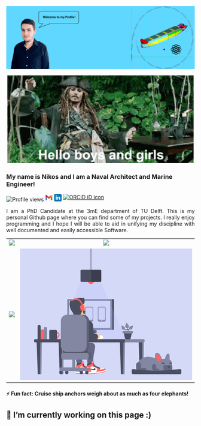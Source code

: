 <!--
**Jakendarth/Jakendarth** is a ✨ _special_ ✨ repository because its `README.md` (this file) appears on your GitHub profile.

Here are some ideas to get you started:

- 🔭 I’m currently working on ...
- 🌱 I’m currently learning ...
- 👯 I’m looking to collaborate on ...
- 🤔 I’m looking for help with ...
- 💬 Ask me about ...
- 📫 How to reach me: ...
- 😄 Pronouns: ...

-->
![I am a Naval Architect and Marine Engineer ](https://github.com/Jakendarth/Jakendarth/blob/main/gitbanner.png)
<p align="center">
  <img src="https://github.com/Jakendarth/Jakendarth/blob/main/001.gif" />
</p>

### My name is Nikos and I am a Naval Architect and Marine Engineer! 
![Profile views](https://gpvc.arturio.dev/Jakendarth) <a href="mailto:kougiatsosn@gmail.com"><img alt="Gmail" height="20" src="https://github.com/Jakendarth/Jakendarth/blob/main/gmail.png" /></a> [<img src='https://github.com/Jakendarth/Jakendarth/blob/main/linkedin.svg' alt='linkedin' height='20'>](https://www.linkedin.com/in/nkougiatsos/) 
<a itemprop="sameAs" content="https://orcid.org/0000-0001-9518-9114" href="https://orcid.org/0000-0001-9518-9114" target="orcid.widget" rel="me noopener noreferrer" style="vertical-align:top;"><img src="https://orcid.org/sites/default/files/images/orcid_16x16.png" style="width:1em;margin-right:.5em;" alt="ORCID iD icon"></a>
<p style="text-align:justify;text-justify: inter-word;">
I am a PhD Candidate at the 3mE department of TU Delft. This is my personal Github page where you can find some of my projects. I really enjoy programming and I hope I will be able to aid in unifying my discipline with well documented and easily accessible Software.
</p> 
    

<table class="no-border" cellspacing="0" cellpadding="0" style="border:none">
  <tr>
    <td align="center"> <img src='https://github-readme-stats.vercel.app/api?username=Jakendarth&show_icons=true'></td>
    <td align="center"> <img src='https://github-readme-stats.vercel.app/api/top-langs/?username=Jakendarth'> </td>
  </tr>
  <tr>
    <td align="center"> <img src='https://github-readme-streak-stats.herokuapp.com/?user=Jakendarth'> </td>
    <td align="center"> <img src='https://github.com/Jakendarth/Jakendarth/blob/main/002.gif' alt='work' height='350'> </td>
  </tr>
</table>


 #### ⚡ Fun fact: Cruise ship anchors weigh about as much as four elephants!


## 🔭 I’m currently working on this page :)





